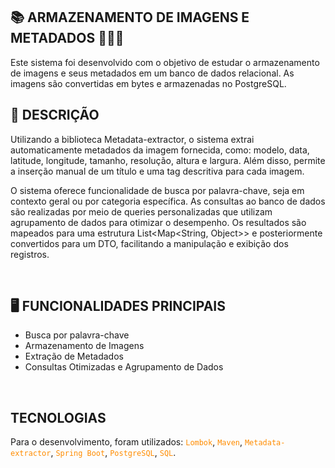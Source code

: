## 📚 ARMAZENAMENTO DE IMAGENS E METADADOS 👨🏻‍💻
Este sistema foi desenvolvido com o objetivo de estudar o armazenamento de imagens e seus metadados em um banco de dados relacional. 
As imagens são convertidas em bytes e armazenadas no PostgreSQL.

## 📖 DESCRIÇÃO 
Utilizando a biblioteca Metadata-extractor, o sistema extrai automaticamente metadados da imagem fornecida, como: modelo, data, latitude, longitude, tamanho, resolução, altura e largura. Além disso, permite a inserção manual de um título e uma tag descritiva para cada imagem.

O sistema oferece funcionalidade de busca por palavra-chave, seja em contexto geral ou por categoria específica. As consultas ao banco de dados são realizadas por meio de queries personalizadas que utilizam agrupamento de dados para otimizar o desempenho. Os resultados são mapeados para uma estrutura List<Map<String, Object>> e posteriormente convertidos para um DTO, facilitando a manipulação e exibição dos registros.

<br>

## 🖥️ FUNCIONALIDADES PRINCIPAIS
* Busca por palavra-chave
* Armazenamento de Imagens
* Extração de Metadados
* Consultas Otimizadas e Agrupamento de Dados
<br>

## TECNOLOGIAS
Para o desenvolvimento, foram utilizados: <code style="color : darkorange">Lombok</code>, <code style="color : darkorange">Maven</code>, <code style="color : darkorange">Metadata-extractor</code>, <code style="color : darkorange">Spring Boot</code>, <code style="color : darkorange">PostgreSQL</code>, <code style="color : darkorange">SQL</code>. 

